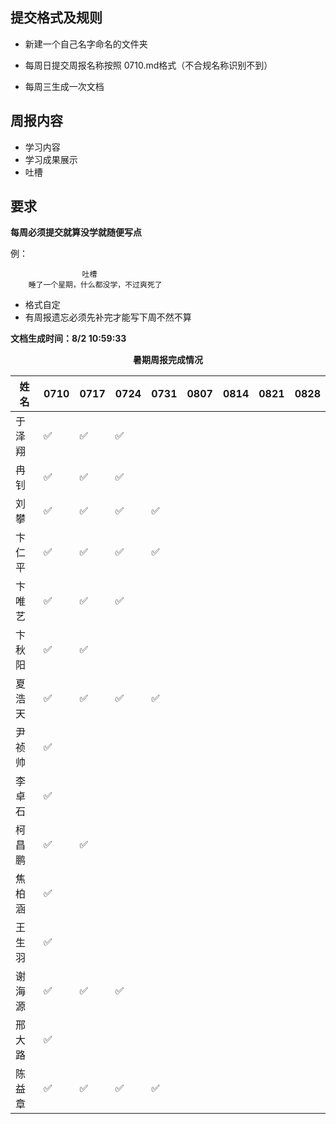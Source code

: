 

## 提交格式及规则

* 新建一个自己名字命名的文件夹

* 每周日提交周报名称按照 0710.md格式（不合规名称识别不到）

* 每周三生成一次文档

## 周报内容

* 学习内容
* 学习成果展示
* 吐槽
## 要求

**每周必须提交就算没学就随便写点**

例：

         			吐槽
    	睡了一个星期，什么都没学，不过爽死了

* 格式自定
* 有周报遗忘必须先补完才能写下周不然不算

**文档生成时间：8/2  10:59:33**
<center><b>暑期周报完成情况</b></center>

| 姓名 | 0710 |0717|0724|0731|0807|0814|0821|0828|
| ---- | ---- | ---- | ---- | ---- | ---- | ---- | ---- | ---- | 
|于泽翔|✅|✅|✅||||||
|冉钊|✅|✅|✅||||||
|刘攀|✅|✅|✅|✅|||||
|卞仁平|✅|✅|✅|✅|||||
|卞唯艺|✅|✅|✅||||||
|卞秋阳|✅|✅|||||||
|夏浩天|✅|✅|✅|✅|||||
|尹祯帅|✅||||||||
|李卓石|✅||||||||
|柯昌鹏|✅|✅|||||||
|焦柏涵|✅||||||||
|王生羽|✅||||||||
|谢海源|✅|✅|✅||||||
|邢大路|✅||||||||
|陈益章|✅|✅|✅|✅|||||
